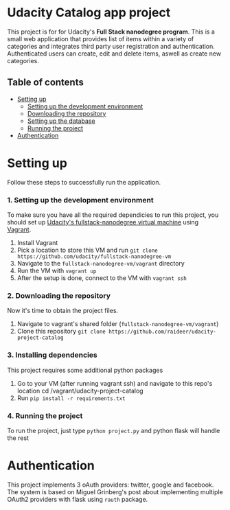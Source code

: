 # Udacity Catalog app project
This project is for for Udacity's **Full Stack nanodegree program**.
This is a small web application that provides list of items within a variety of categories and integrates third party user registration and authentication.
Authenticated users can create, edit and delete items, aswell as create new categories.

## Table of contents
* [Setting up](#setting-up)
  * [Setting up the development environment](#1-setting-up-the-development-environment)
  * [Downloading the repository](#2-downloading-the-repository)
  * [Setting up the database](#3-installing-dependencies)
  * [Running the project](#4-running-the-project)
* [Authentication](#authentication)

# Setting up
Follow these steps to successfully run the application.

### 1. Setting up the development environment
To make sure you have all the required dependicies to run this project, you should set up [Udacity's fullstack-nanodegree virtual machine](https://github.com/udacity/fullstack-nanodegree-vm)
using [Vagrant](https://www.vagrantup.com/).
1. Install Vagrant
2. Pick a location to store this VM and run `git clone https://github.com/udacity/fullstack-nanodegree-vm`
3. Navigate to the `fullstack-nanodegree-vm/vagrant` directory
4. Run the VM with `vagrant up`
5. After the setup is done, connect to the VM with `vagrant ssh`

### 2. Downloading the repository
Now it's time to obtain the project files.
1. Navigate to vagrant's shared folder (`fullstack-nanodegree-vm/vagrant`)
2. Clone this repository `git clone https://github.com/raideer/udacity-project-catalog`

### 3. Installing dependencies
This project requires some additional python packages
1. Go to your VM (after running vagrant ssh) and navigate to this repo's location cd /vagrant/udacity-project-catalog
2. Run `pip install -r requirements.txt`

### 4. Running the project
To run the project, just type `python project.py` and python flask will handle the rest

# Authentication
This project implements 3 oAuth providers: twitter, google and facebook. The system is based on Miguel Grinberg's post about implementing multiple
OAuth2 providers with flask using `rauth` package.
